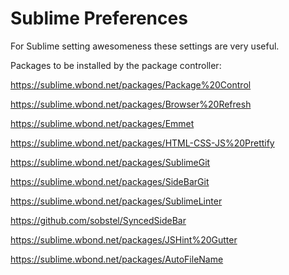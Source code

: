 Sublime Preferences
====================

For Sublime setting awesomeness these settings are very useful.

Packages to be installed by the package controller: 

https://sublime.wbond.net/packages/Package%20Control

https://sublime.wbond.net/packages/Browser%20Refresh

https://sublime.wbond.net/packages/Emmet

https://sublime.wbond.net/packages/HTML-CSS-JS%20Prettify

https://sublime.wbond.net/packages/SublimeGit

https://sublime.wbond.net/packages/SideBarGit

https://sublime.wbond.net/packages/SublimeLinter

https://github.com/sobstel/SyncedSideBar

https://sublime.wbond.net/packages/JSHint%20Gutter

https://sublime.wbond.net/packages/AutoFileName




